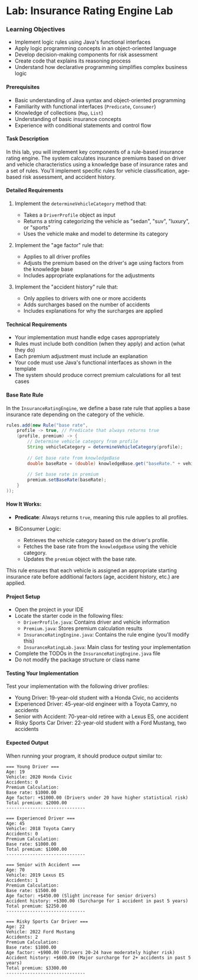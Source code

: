 # Lab: Insurance Rating Engine Lab

### Learning Objectives

* Implement logic rules using Java's functional interfaces
* Apply logic programming concepts in an object-oriented language
* Develop decision-making components for risk assessment
* Create code that explains its reasoning process
* Understand how declarative programming simplifies complex business logic

#### Prerequisites

* Basic understanding of Java syntax and object-oriented programming
* Familiarity with functional interfaces (`Predicate`, `Consumer`)
* Knowledge of collections (`Map`, `List`)
* Understanding of basic insurance concepts
* Experience with conditional statements and control flow

#### Task Description

In this lab, you will implement key components of a rule-based insurance rating engine. The system calculates insurance
premiums based on driver and vehicle characteristics using a knowledge base of insurance rates and a set of rules.
You'll implement specific rules for vehicle classification, age-based risk assessment, and accident history.

#### Detailed Requirements

1. Implement the `determineVehicleCategory` method that:
    * Takes a `DriverProfile` object as input
    * Returns a string categorizing the vehicle as "sedan", "suv", "luxury", or "sports"
    * Uses the vehicle make and model to determine its category

2. Implement the "age factor" rule that:
    * Applies to all driver profiles
    * Adjusts the premium based on the driver's age using factors from the knowledge base
    * Includes appropriate explanations for the adjustments

3. Implement the "accident history" rule that:
    * Only applies to drivers with one or more accidents
    * Adds surcharges based on the number of accidents
    * Includes explanations for why the surcharges are applied

#### Technical Requirements

* Your implementation must handle edge cases appropriately
* Rules must include both condition (when they apply) and action (what they do)
* Each premium adjustment must include an explanation
* Your code must use Java's functional interfaces as shown in the template
* The system should produce correct premium calculations for all test cases

#### Base Rate Rule

In the `InsuranceRatingEngine`, we define a base rate rule that applies a base insurance rate depending on the category of the vehicle.

```java
rules.add(new Rule("base rate",
    profile -> true, // Predicate that always returns true
    (profile, premium) -> {
        // Determine vehicle category from profile
        String vehicleCategory = determineVehicleCategory(profile);
        
        // Get base rate from knowledgeBase
        double baseRate = (double) knowledgeBase.get("baseRate." + vehicleCategory);
        
        // Set base rate in premium
        premium.setBaseRate(baseRate);
    }
));
```

#### How It Works:

- **Predicate**: Always returns `true`, meaning this rule applies to all profiles.

- BiConsumer Logic:
  - Retrieves the vehicle category based on the driver's profile. 
  - Fetches the base rate from the `knowledgeBase` using the vehicle category. 
  - Updates the `premium` object with the base rate.

This rule ensures that each vehicle is assigned an appropriate starting insurance rate before additional factors (age, accident history, etc.) are applied.

#### Project Setup

- Open the project in your IDE
- Locate the starter code in the following files:
    * `DriverProfile.java`: Contains driver and vehicle information
    * `Premium.java`: Stores premium calculation results
    * `InsuranceRatingEngine.java`: Contains the rule engine (you'll modify this)
    * `InsuranceRatingLab.java`: Main class for testing your implementation
- Complete the TODOs in the `InsuranceRatingEngine.java` file
- Do not modify the package structure or class name

#### Testing Your Implementation

Test your implementation with the following driver profiles:

* Young Driver: 19-year-old student with a Honda Civic, no accidents
* Experienced Driver: 45-year-old engineer with a Toyota Camry, no accidents
* Senior with Accident: 70-year-old retiree with a Lexus ES, one accident
* Risky Sports Car Driver: 22-year-old student with a Ford Mustang, two accidents

#### Expected Output

When running your program, it should produce output similar to:

```
=== Young Driver ===
Age: 19
Vehicle: 2020 Honda Civic
Accidents: 0
Premium Calculation:
Base rate: $1000.00
Age factor: +$1000.00 (Drivers under 20 have higher statistical risk)
Total premium: $2000.00
------------------------------

=== Experienced Driver ===
Age: 45
Vehicle: 2018 Toyota Camry
Accidents: 0
Premium Calculation:
Base rate: $1000.00
Total premium: $1000.00
------------------------------

=== Senior with Accident ===
Age: 70
Vehicle: 2019 Lexus ES
Accidents: 1
Premium Calculation:
Base rate: $1500.00
Age factor: +$450.00 (Slight increase for senior drivers)
Accident history: +$300.00 (Surcharge for 1 accident in past 5 years)
Total premium: $2250.00
------------------------------

=== Risky Sports Car Driver ===
Age: 22
Vehicle: 2022 Ford Mustang
Accidents: 2
Premium Calculation:
Base rate: $1800.00
Age factor: +$900.00 (Drivers 20-24 have moderately higher risk)
Accident history: +$600.00 (Major surcharge for 2+ accidents in past 5 years)
Total premium: $3300.00
------------------------------
```